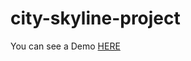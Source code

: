 # city-skyline-project

You can see a Demo [HERE](https://cintyaflo.github.io/city-skyline-project/)
